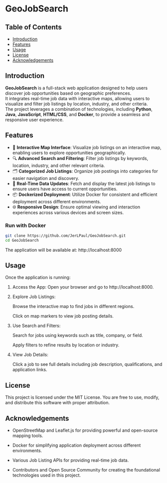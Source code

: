 # GeoJobSearch

## Table of Contents
- [Introduction](#introduction)
- [Features](#features)
- [Usage](#usage)
- [License](#license)
- [Acknowledgements](#acknowledgements)

## Introduction

**GeoJobSearch** is a full-stack web application designed to help users discover job opportunities based on geographic preferences.  
It integrates real-time job data with interactive maps, allowing users to visualize and filter job listings by location, industry, and other criteria.  
The project leverages a combination of technologies, including **Python**, **Java**, **JavaScript**, **HTML/CSS**, and **Docker**, to provide a seamless and responsive user experience.

## Features

- 📍 **Interactive Map Interface**: Visualize job listings on an interactive map, enabling users to explore opportunities geographically.
- 🔍 **Advanced Search and Filtering**: Filter job listings by keywords, location, industry, and other relevant criteria.
- 🗂️ **Categorized Job Listings**: Organize job postings into categories for easier navigation and discovery.
- 🔄 **Real-Time Data Updates**: Fetch and display the latest job listings to ensure users have access to current opportunities.
- 📦 **Dockerized Deployment**: Utilize Docker for consistent and efficient deployment across different environments.
- 🌐 **Responsive Design**: Ensure optimal viewing and interaction experiences across various devices and screen sizes.

### Run with Docker
```bash
git clone https://github.com/JerLPaul/GeoJobSearch.git
cd GeoJobSearch
```

The application will be available at:
http://localhost:8000


## Usage
Once the application is running:

1. Access the App:
    Open your browser and go to http://localhost:8000.

2. Explore Job Listings:

    Browse the interactive map to find jobs in different regions.

    Click on map markers to view job posting details.

4. Use Search and Filters:

    Search for jobs using keywords such as title, company, or field.

    Apply filters to refine results by location or industry.

5. View Job Details:

    Click a job to see full details including job description, qualifications, and application links.

## License
This project is licensed under the MIT License.
You are free to use, modify, and distribute this software with proper attribution.

## Acknowledgements
- OpenStreetMap and Leaflet.js for providing powerful and open-source mapping tools.

- Docker for simplifying application deployment across different environments.

- Various Job Listing APIs for providing real-time job data.

- Contributors and Open Source Community for creating the foundational technologies used in this project.

